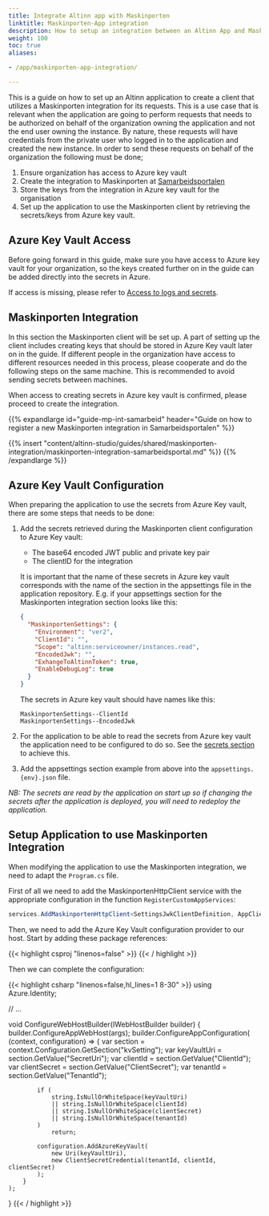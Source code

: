 ```yaml
---
title: Integrate Altinn app with Maskinporten
linktitle: Maskinporten-App integration
description: How to setup an integration between an Altinn App and Maskinporten.
weight: 100
toc: true
aliases:

- /app/maskinporten-app-integration/

---
```


This is a guide on how to set up an Altinn application to create a client that utilizes a Maskinporten integration for
its requests. This is a use case that is relevant when the application are going to perform requests that needs to
be authorized on behalf of the organization owning the application and not the end user owning the instance. By nature,
these requests will have credentials from the private user who logged in to the application and created the new
instance. In order to send these requests on behalf of the organization the following must be done;

1. Ensure organization has access to Azure key vault
2. Create the integration to Maskinporten
   at [Samarbeidsportalen](https://samarbeid.digdir.no/)
3. Store the keys from the integration in Azure key vault for
   the organisation
4. Set up the application to use the Maskinporten client by retrieving the secrets/keys from Azure key vault.

## Azure Key Vault Access
Before going forward in this guide, make sure you have access
to Azure key vault for your organization, so the keys
created further on in the guide can be added directly into
the secrets in Azure.

If access is missing, please refer to [Access to logs and secrets](../access-management/apps).

## Maskinporten Integration

In this section the Maskinporten client will be set up. A part of setting up the client includes creating keys that
should be stored in Azure Key vault later on in the guide. If different people in the organization have access to
different resources needed in this process, please cooperate and do the following steps on the same machine. This is
recommended to avoid sending secrets between machines.

When access to creating secrets in Azure key vault is
confirmed, please proceed to create the integration.

{{% expandlarge id="guide-mp-int-samarbeid" header="Guide on how to register a new Maskinporten integration in Samarbeidsportalen" %}}

{{% insert "content/altinn-studio/guides/shared/maskinporten-integration/maskinporten-integration-samarbeidsportal.md" %}}
{{% /expandlarge %}}

## Azure Key Vault Configuration

When preparing the application to use the secrets from Azure Key vault, there are some steps that needs to be done:

1. Add the secrets retrieved during the Maskinporten client configuration to Azure Key vault:
   - The base64 encoded JWT public and private key pair
   - The clientID for the integration

   It is important that the name of these secrets in Azure key vault corresponds
   with the name of the section in the appsettings file in the
   application repository. E.g. if your appsettings section for
   the Maskinporten integration section looks like this:

   ```json
   {
     "MaskinportenSettings": {
       "Environment": "ver2",
       "ClientId": "",
       "Scope": "altinn:serviceowner/instances.read",
       "EncodedJwk": "",
       "ExhangeToAltinnToken": true,
       "EnableDebugLog": true
     }
   }
   ```

   The secrets in Azure key vault should have names like this:

   ```
   MaskinportenSettings--ClientId
   MaskinportenSettings--EncodedJwk
   ```
2. For the application to be able to read the secrets from
   Azure key vault the application need to be configured to
   do so. See
   the [secrets section](../../reference/configuration/secrets)
   to achieve this.
3. Add the appsettings section example
   from above into the `appsettings.{env}.json` file.

_NB: The secrets are read by the application on start up so
if changing the secrets after the application is deployed, you
will need to redeploy the application._

## Setup Application to use Maskinporten Integration

When modifying the application to use the Maskinporten integration, we need to adapt the `Program.cs` file.

First of all we need to add the MaskinportenHttpClient
service with the appropriate configuration in the function `RegisterCustomAppServices`:

```csharp
services.AddMaskinportenHttpClient<SettingsJwkClientDefinition, AppClient>(config.GetSection("MaskinportenSettings"));
```

Then, we need to add the Azure Key Vault configuration provider to our host. Start by adding these package references:

{{< highlight csproj "linenos=false" >}}
        <PackageReference Include="Azure.Extensions.AspNetCore.Configuration.Secrets" Version="1.3.1" />
        <PackageReference Include="Azure.Identity" Version="1.11.4" />
{{< / highlight >}}

Then we can complete the configuration:

{{< highlight csharp "linenos=false,hl_lines=1 8-30" >}}
using Azure.Identity;

// ...

void ConfigureWebHostBuilder(IWebHostBuilder builder)
{
    builder.ConfigureAppWebHost(args);
    builder.ConfigureAppConfiguration(
        (context, configuration) =>
        {
            var section = context.Configuration.GetSection("kvSetting");
            var keyVaultUri = section.GetValue<string>("SecretUri");
            var clientId = section.GetValue<string>("ClientId");
            var clientSecret = section.GetValue<string>("ClientSecret");
            var tenantId = section.GetValue<string>("TenantId");

            if (
                string.IsNullOrWhiteSpace(keyVaultUri)
                || string.IsNullOrWhiteSpace(clientId)
                || string.IsNullOrWhiteSpace(clientSecret)
                || string.IsNullOrWhiteSpace(tenantId)
            )
                return;

            configuration.AddAzureKeyVault(
                new Uri(keyVaultUri),
                new ClientSecretCredential(tenantId, clientId, clientSecret)
            );
        }
    );
}
{{< / highlight >}}

